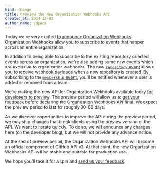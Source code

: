 ```yaml
---
kind: change
title: Preview the New Organization Webhooks API
created_at: 2014-12-03
author_name: jdpace
---
```


Today we're very excited [to announce Organization Webhooks][dotcom-blog-post].
Organization Webhooks allow you to subscribe to events that happen across an
entire organization.

In addition to being able to subscribe to the existing repository oriented
events across an organization, we're also adding some new events which are
exclusive to organization webhooks. The new [`repository`
event][repository-event] allows you to receive webhook payloads when a new
repository is created. By subscribing to the [`membership`
event][membership-event], you'll be notified whenever a user is added or
removed from a team.

We’re making this new API for Organization Webhooks available today [for
developers to preview][docs-preview]. The preview period will allow us to [get
your feedback][contact] before declaring the Organization Webhooks API final.
We expect the preview
period to last for roughly 30-60 days.

As we discover opportunities to improve the API during the preview period, we
may ship changes that break clients using the preview version of the API. We
want to iterate quickly. To do so, we will announce any changes here (on the
developer blog), but we will not provide any advance notice.

At the end of preview period, the Organization Webhooks API will become an
official component of GitHub API v3. At that point, the new Organization
Webhooks API will be stable and suitable for production use.

We hope you’ll take it for a spin and [send us your feedback][contact].

[dotcom-blog-post]: https://github.com/blog/1933-organization-webhooks
[repository-event]: /v3/activity/events/types/#repositoryevent
[membership-event]: /v3/activity/events/types/#membershipevent
[docs]: /v3/orgs/hooks/
[docs-preview]: /v3/orgs/hooks/#preview-period
[contact]: https://github.com/contact?form[subject]=Organization+Webhooks
